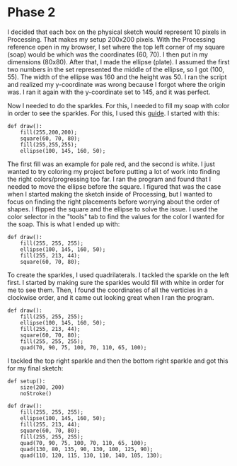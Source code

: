 # Phase 2

I decided that each box on the physical sketch would represent 10 pixels in Processing. That makes my setup 200x200 pixels. With the Processing reference open in my browser, I set where the top left corner of my square (soap) would be which was the coordinates (60, 70). I then put in my dimensions (80x80). After that, I made the ellipse (plate). I assumed the first two numbers in the set represented the middle of the ellipse, so I got (100, 55). The width of the ellipse was 160 and the height was 50. I ran the script and realized my y-coordinate was wrong because I forgot where the origin was. I ran it again with the y-coordinate set to 145, and it was perfect. 

Now I needed to do the sparkles. For this, I needed to fill my soap with color in order to see the sparkles. For this, I used this [guide](https://processing.org/tutorials/color). I started with this:

    def draw():
        fill(255,200,200);
        square(60, 70, 80);
        fill(255,255,255);
        ellipse(100, 145, 160, 50);

The first fill was an example for pale red, and the second is white. I just wanted to try coloring my project before putting a lot of work into finding the right colors/progressing too far. I ran the program and found that I needed to move the ellipse before the square. I figured that was the case when I started making the sketch inside of Processing, but I wanted to focus on finding the right placements before worrying about the order of shapes. I flipped the square and the ellipse to solve the issue. I used the color selector in the "tools" tab to find the values for the color I wanted for the soap. This is what I ended up with:

    def draw():
        fill(255, 255, 255);
        ellipse(100, 145, 160, 50);
        fill(255, 213, 44);
        square(60, 70, 80);

To create the sparkles, I used quadrilaterals. I tackled the sparkle on the left first. I started by making sure the sparkles would fill with white in order for me to see them. Then, I found the coordinates of all the verticies in a clockwise order, and it came out looking great when I ran the program.

    def draw():
        fill(255, 255, 255);
        ellipse(100, 145, 160, 50);
        fill(255, 213, 44);
        square(60, 70, 80);
        fill(255, 255, 255);
        quad(70, 90, 75, 100, 70, 110, 65, 100);

I tackled the top right sparkle and then the bottom right sparkle and got this for my final sketch:

    def setup():
        size(200, 200)
        noStroke()
    
    def draw():
        fill(255, 255, 255);
        ellipse(100, 145, 160, 50);
        fill(255, 213, 44);
        square(60, 70, 80);
        fill(255, 255, 255);
        quad(70, 90, 75, 100, 70, 110, 65, 100);
        quad(130, 80, 135, 90, 130, 100, 125, 90);
        quad(110, 120, 115, 130, 110, 140, 105, 130);